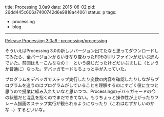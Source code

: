 title: Processing 3.0a9
date: 2015-06-02
pid: 26dd445c606a7400742d6e9818a44061
status: p
tags:
- processing
- blog
---

[Release Processing 3.0a9 · processing/processing][1]

そういえばProcessing 3.0の新しいバージョン出てたなと思ってダウンロードしてみたら、全バージョンからいきなり変わったPDEのUIリファインがだいぶ進んでいた。前回はえーこんななの！　という感じだったけどだいぶましに（というか普通に）なった。デバッガモードもちょっと手が入っていた。

プログラムをデバッガでステップ実行したり変数の内容を確認したりしながらプログラムを追うのはプログラムがしていることを理解するのにすごく役に立つと思うので授業に組み入れたいなと思いつつ、Processingのデバッガモードの今の状態だと混乱を招くのでまだできてない。もうちょっと操作性が上がったりフレーム描画のステップ実行が観られるようになったり（これはむずかしいのかな…）するといいな。

[1]:	https://github.com/processing/processing/releases/tag/processing-0236-3.0a9

